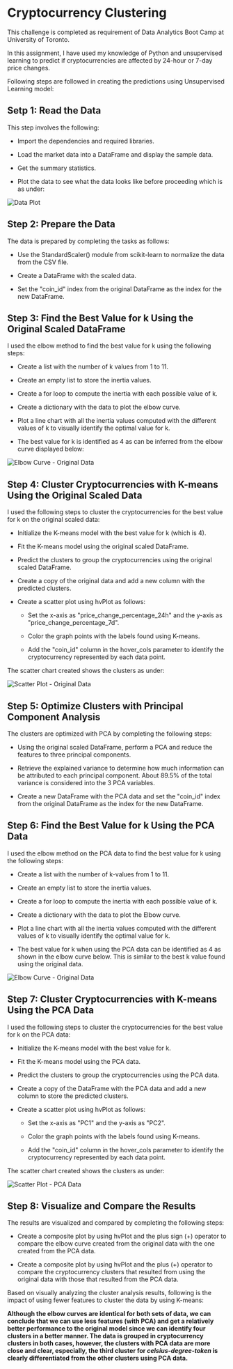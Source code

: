 # Cryptocurrency Clustering

This challenge is completed as requirement of Data Analytics Boot Camp at University of Toronto.

In this assignment, I have used my knowledge of Python and unsupervised learning to predict if cryptocurrencies are affected by 24-hour or 7-day price changes.

Following steps are followed in creating the predictions using Unsupervised Learning model:


## Setp 1: Read the Data

This step involves the following:

- Import the dependencies and required libraries.

- Load the market data into a DataFrame and display the sample data.

- Get the summary statistics.

- Plot the data to see what the data looks like before proceeding which is as under:

![Data Plot](Images/Image1.png)


## Step 2: Prepare the Data

The data is prepared by completing the tasks as follows:

- Use the StandardScaler() module from scikit-learn to normalize the data from the CSV file.

- Create a DataFrame with the scaled data.

- Set the "coin_id" index from the original DataFrame as the index for the new DataFrame.


## Step 3: Find the Best Value for k Using the Original Scaled DataFrame

I used the elbow method to find the best value for k using the following steps:

- Create a list with the number of k values from 1 to 11.

- Create an empty list to store the inertia values.

- Create a for loop to compute the inertia with each possible value of k.

- Create a dictionary with the data to plot the elbow curve.

- Plot a line chart with all the inertia values computed with the different values of k to visually identify the optimal value for k.

- The best value for k is identified as 4 as can be inferred from the elbow curve displayed below:

![Elbow Curve - Original Data](Images/Image2.png)


## Step 4: Cluster Cryptocurrencies with K-means Using the Original Scaled Data

I used the following steps to cluster the cryptocurrencies for the best value for k on the original scaled data:

- Initialize the K-means model with the best value for k (which is 4).

- Fit the K-means model using the original scaled DataFrame.

- Predict the clusters to group the cryptocurrencies using the original scaled DataFrame.

- Create a copy of the original data and add a new column with the predicted clusters.

- Create a scatter plot using hvPlot as follows:

    - Set the x-axis as "price_change_percentage_24h" and the y-axis as "price_change_percentage_7d".

    - Color the graph points with the labels found using K-means.

    - Add the "coin_id" column in the hover_cols parameter to identify the cryptocurrency represented by each data point.

The scatter chart created shows the clusters as under:

![Scatter Plot - Original Data](Images/Image3.png)


## Step 5: Optimize Clusters with Principal Component Analysis

The clusters are optimized with PCA by completing the following steps:

- Using the original scaled DataFrame, perform a PCA and reduce the features to three principal components.

- Retrieve the explained variance to determine how much information can be attributed to each principal component. About 89.5% of the total variance is considered into the 3 PCA variables.

- Create a new DataFrame with the PCA data and set the "coin_id" index from the original DataFrame as the index for the new DataFrame.


## Step 6: Find the Best Value for k Using the PCA Data

I used the elbow method on the PCA data to find the best value for k using the following steps:

- Create a list with the number of k-values from 1 to 11.

- Create an empty list to store the inertia values.

- Create a for loop to compute the inertia with each possible value of k.

- Create a dictionary with the data to plot the Elbow curve.

- Plot a line chart with all the inertia values computed with the different values of k to visually identify the optimal value for k.

- The best value for k when using the PCA data can be identified as 4 as shown in the elbow curve below. This is similar to the best k value found using the original data.

![Elbow Curve - Original Data](Images/Image4.png)


## Step 7: Cluster Cryptocurrencies with K-means Using the PCA Data

I used the following steps to cluster the cryptocurrencies for the best value for k on the PCA data:

- Initialize the K-means model with the best value for k.

- Fit the K-means model using the PCA data.

- Predict the clusters to group the cryptocurrencies using the PCA data.

- Create a copy of the DataFrame with the PCA data and add a new column to store the predicted clusters.

- Create a scatter plot using hvPlot as follows:

    - Set the x-axis as "PC1" and the y-axis as "PC2".

    - Color the graph points with the labels found using K-means.

    - Add the "coin_id" column in the hover_cols parameter to identify the cryptocurrency represented by each data point.

The scatter chart created shows the clusters as under:

![Scatter Plot - PCA Data](Images/Image5.png)


## Step 8: Visualize and Compare the Results

The results are visualized and compared by completing the following steps:

- Create a composite plot by using hvPlot and the plus sign (+) operator to compare the elbow curve created from the original data with the one created from the PCA data.

- Create a composite plot by using hvPlot and the plus (+) operator to compare the cryptocurrency clusters that resulted from using the original data with those that resulted from the PCA data.

Based on visually analyzing the cluster analysis results, following is the impact of using fewer features to cluster the data by using K-means:

**Although the elbow curves are identical for both sets of data, we can conclude that we can use less features (with PCA) and get a relatively better performance to the original model since we can identify four clusters in a better manner. The data is grouped in cryptocurrency clusters in both cases, however, the clusters with PCA data are more close and clear, especially, the third cluster for *celsius-degree-token* is clearly differentiated from the other clusters using PCA data.**